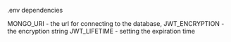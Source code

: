 .env dependencies

MONGO_URI - the url for connecting to the database,
JWT_ENCRYPTION - the encryption string
JWT_LIFETIME - setting the expiration time

